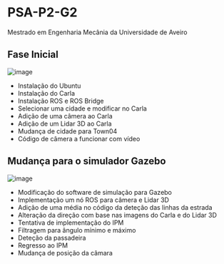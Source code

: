 # PSA-P2-G2
Mestrado em Engenharia Mecânia da Universidade de Aveiro

## Fase Inicial
![image](https://user-images.githubusercontent.com/101104887/177052459-d31cd604-4aa6-43c9-9b19-f9caef7e4daf.png)
- Instalação do Ubuntu 
- Instalação do Carla 
- Instalação ROS e ROS Bridge 
- Selecionar uma cidade e modificar no Carla 
- Adição de uma câmera ao Carla 
- Adição de um Lidar 3D ao Carla 
- Mudança de cidade para Town04 
- Código de câmera a funcionar com vídeo 
## Mudança para o simulador Gazebo
![image](https://user-images.githubusercontent.com/101104887/177052322-a39dcf34-5178-4fa8-bca6-f063747096df.png)
- Modificação do software de simulação para Gazebo 
- Implementação um nó ROS para câmera e Lidar 3D 
- Adição de uma média no código da deteção das linhas da estrada 
- Alteração da direção com base nas imagens do Carla e do Lidar 3D 
- Tentativa de implementação do IPM 
- Filtragem para ângulo mínimo e máximo 
- Deteção da passadeira
- Regresso ao IPM
- Mudança de posição da câmara

